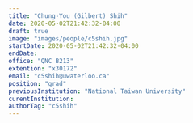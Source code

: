```yaml
---
title: "Chung-You (Gilbert) Shih"
date: 2020-05-02T21:42:32-04:00
draft: true
image: "images/people/c5shih.jpg"
startDate: 2020-05-02T21:42:32-04:00
endDate: 
office: "QNC B213"
extention: "x30172"
email: "c5shih@uwaterloo.ca"
position: "grad"
previousInstitution: "National Taiwan University"
curentInstitution: 
authorTag: "c5shih"
---
```


